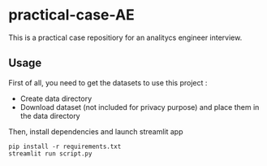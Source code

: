 # practical-case-AE

This is a practical case repositiory for an analitycs engineer interview.

## Usage

First of all, you need to get the datasets to use this project :
- Create data directory
- Download dataset (not included for privacy purpose) and place them in the data directory

Then, install dependencies and launch streamlit app
```
pip install -r requirements.txt
streamlit run script.py
```
